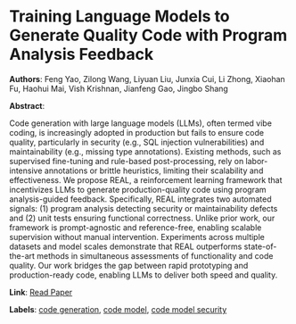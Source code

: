 # Training Language Models to Generate Quality Code with Program Analysis Feedback

**Authors**: Feng Yao, Zilong Wang, Liyuan Liu, Junxia Cui, Li Zhong, Xiaohan Fu, Haohui Mai, Vish Krishnan, Jianfeng Gao, Jingbo Shang

**Abstract**:

Code generation with large language models (LLMs), often termed vibe coding, is increasingly adopted in production but fails to ensure code quality, particularly in security (e.g., SQL injection vulnerabilities) and maintainability (e.g., missing type annotations). Existing methods, such as supervised fine-tuning and rule-based post-processing, rely on labor-intensive annotations or brittle heuristics, limiting their scalability and effectiveness. We propose REAL, a reinforcement learning framework that incentivizes LLMs to generate production-quality code using program analysis-guided feedback. Specifically, REAL integrates two automated signals: (1) program analysis detecting security or maintainability defects and (2) unit tests ensuring functional correctness. Unlike prior work, our framework is prompt-agnostic and reference-free, enabling scalable supervision without manual intervention. Experiments across multiple datasets and model scales demonstrate that REAL outperforms state-of-the-art methods in simultaneous assessments of functionality and code quality. Our work bridges the gap between rapid prototyping and production-ready code, enabling LLMs to deliver both speed and quality.

**Link**: [Read Paper](https://arxiv.org/abs/2505.22704)

**Labels**: [code generation](../../labels/code_generation.md), [code model](../../labels/code_model.md), [code model security](../../labels/code_model_security.md)
